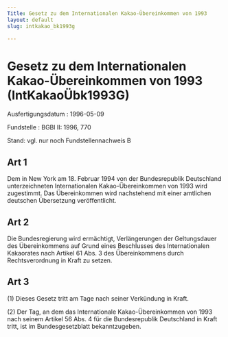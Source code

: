 ```yaml
---
Title: Gesetz zu dem Internationalen Kakao-Übereinkommen von 1993
layout: default
slug: intkakao_bk1993g

---
```


# Gesetz zu dem Internationalen Kakao-Übereinkommen von 1993 (IntKakaoÜbk1993G)

Ausfertigungsdatum
:   1996-05-09

Fundstelle
:   BGBl II: 1996, 770

Stand: vgl. nur noch Fundstellennachweis B


## Art 1

Dem in New York am 18. Februar 1994 von der Bundesrepublik Deutschland
unterzeichneten Internationalen Kakao-Übereinkommen von 1993 wird
zugestimmt. Das Übereinkommen wird nachstehend mit einer amtlichen
deutschen Übersetzung veröffentlicht.


## Art 2

Die Bundesregierung wird ermächtigt, Verlängerungen der Geltungsdauer
des Übereinkommens auf Grund eines Beschlusses des Internationalen
Kakaorates nach Artikel 61 Abs. 3 des Übereinkommens durch
Rechtsverordnung in Kraft zu setzen.


## Art 3

(1) Dieses Gesetz tritt am Tage nach seiner Verkündung in Kraft.

(2) Der Tag, an dem das Internationale Kakao-Übereinkommen von 1993
nach seinem Artikel 56 Abs. 4 für die Bundesrepublik Deutschland in
Kraft tritt, ist im Bundesgesetzblatt bekanntzugeben.


